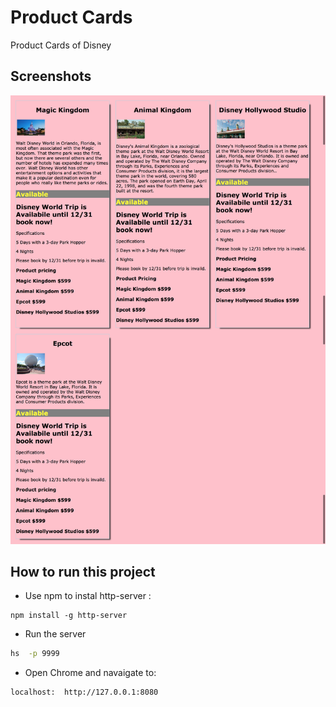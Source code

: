 # Product Cards

Product Cards of Disney 

## Screenshots
![main screenshot](https://raw.githubusercontent.com/Amerrida/groupproject1v2/master/Images/triptodisneyworldnew.png)

## How to run this project


* Use npm to instal http-server : 
``` 
npm install -g http-server

````
* Run the server

``` sh
hs  -p 9999
```
* Open Chrome and navaigate to: 
```
localhost:  http://127.0.0.1:8080
```
